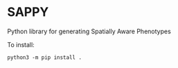 # SAPPY

Python library for generating Spatially Aware Phenotypes

To install:
```
python3 -m pip install .
```


